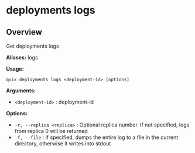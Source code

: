 # deployments logs

## Overview

Get deployments logs

**Aliases:** logs

**Usage:**

```
quix deployments logs <deployment-id> [options]
```

**Arguments:**

- `<deployment-id>` : deployment-id

**Options:**

- `-r, --replica <replica>` : Optional replica number. If not specified, logs from replica 0 will be returned
- `-f, --file` : If specified, dumps the entire log to a file in the current directory, otherwise it writes into stdout


